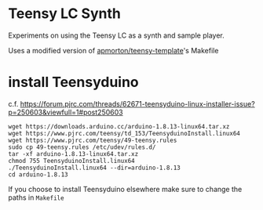 # Teensy LC Synth

Experiments on using the Teensy LC as a synth and sample player.

Uses a modified version of [apmorton/teensy-template](https://github.com/apmorton/teensy-template)'s Makefile

# install Teensyduino
c.f. https://forum.pjrc.com/threads/62671-teensyduino-linux-installer-issue?p=250603&viewfull=1#post250603

```
wget https://downloads.arduino.cc/arduino-1.8.13-linux64.tar.xz
wget https://www.pjrc.com/teensy/td_153/TeensyduinoInstall.linux64
wget https://www.pjrc.com/teensy/49-teensy.rules
sudo cp 49-teensy.rules /etc/udev/rules.d/
tar -xf arduino-1.8.13-linux64.tar.xz
chmod 755 TeensyduinoInstall.linux64
./TeensyduinoInstall.linux64 --dir=arduino-1.8.13
cd arduino-1.8.13
```

If you choose to install Teensyduino elsewhere make sure to change the paths in `Makefile`
